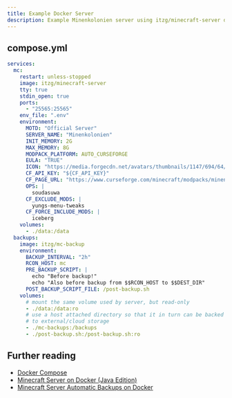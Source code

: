 ```yaml
---
title: Example Docker Server
description: Example Minenkolonien server using itzg/minecraft-server docker image.
---
```


## compose.yml

```yaml
services:
  mc:
    restart: unless-stopped
    image: itzg/minecraft-server
    tty: true
    stdin_open: true
    ports:
      - "25565:25565"
    env_file: ".env"
    environment:
      MOTD: "Official Server"
      SERVER_NAME: "Minenkolonien"
      INIT_MEMORY: 2G
      MAX_MEMORY: 8G
      MODPACK_PLATFORM: AUTO_CURSEFORGE
      EULA: "TRUE"
      ICON: "https://media.forgecdn.net/avatars/thumbnails/1147/694/64/64/638714469411914405.png"
      CF_API_KEY: "${CF_API_KEY}"
      CF_PAGE_URL: "https://www.curseforge.com/minecraft/modpacks/minenkolonien/files"
      OPS: |
        soudasuwa
      CF_EXCLUDE_MODS: |
        yungs-menu-tweaks
      CF_FORCE_INCLUDE_MODS: |
        iceberg
    volumes:
      - ./data:/data
  backups:
    image: itzg/mc-backup
    environment:
      BACKUP_INTERVAL: "2h"
      RCON_HOST: mc
      PRE_BACKUP_SCRIPT: |
        echo "Before backup!"
        echo "Also before backup from $$RCON_HOST to $$DEST_DIR"
      POST_BACKUP_SCRIPT_FILE: /post-backup.sh
    volumes:
      # mount the same volume used by server, but read-only
      - ./data:/data:ro
      # use a host attached directory so that it in turn can be backed up
      # to external/cloud storage
      - ./mc-backups:/backups
      - ./post-backup.sh:/post-backup.sh:ro
```

## Further reading

- [Docker Compose](https://docs.docker.com/compose/)
- [Minecraft Server on Docker (Java Edition)](https://docker-minecraft-server.readthedocs.io/en/latest/)
- [Minecraft Server Automatic Backups on Docker](https://github.com/itzg/docker-mc-backup)
